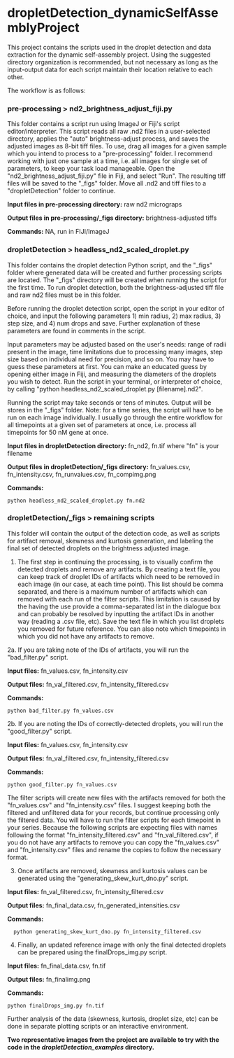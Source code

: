# dropletDetection_dynamicSelfAssemblyProject
This project contains the scripts used in the droplet detection and data extraction for the dynamic self-assembly project. Using the suggested directory organization is recommended, but not necessary as long as the input-output data for each script maintain their location relative to each other.

The workflow is as follows:

### pre-processing > nd2_brightness_adjust_fiji.py

This folder contains a script run using ImageJ or Fiji's script editor/interpreter. This script reads all raw .nd2 files in a user-selected directory, applies the "auto" brightness-adjust process, and saves the adjusted images as 8-bit tiff files. To use, drag all images for a given sample which you intend to process to a "pre-processing" folder. I recommend working with just one sample at a time, i.e. all images for single set of parameters, to keep your task load manageable. Open the "nd2_brightness_adjust_fiji.py" file in Fiji, and select "Run". The resulting tiff files will be saved to the "_figs" folder. Move all .nd2 and tiff files to a "dropletDetection" folder to continue.

**Input files in pre-processing directory:** raw nd2 micrograps

**Output files in pre-processing/_figs directory:** brightness-adjusted tiffs

**Commands:** NA, run in FIJI/ImageJ

### dropletDetection > headless_nd2_scaled_droplet.py

This folder contains the droplet detection Python script, and the "_figs" folder where generated data will be created and further processing scripts are located. The "_figs" directory will be created when running the script for the first time. To run droplet detection, both the brightness-adjusted tiff file and raw nd2 files must be in this folder. 

Before running the droplet detection script, open the script in your editor of choice, and input the following parameters 1) min radius, 2) max radius, 3) step size, and 4) num drops and save. Further explanation of these parameters are found in comments in the script. 

Input parameters may be adjusted based on the user's needs: range of radii present in the image, time limitations due to processing many images, step size based on individual need for precision, and so on. You may have to guess these parameters at first. You can make an educated guess by opening either image in Fiji, and measuring the diameters of the droplets you wish to detect. Run the script in your terminal, or interpreter of choice, by calling "python headless_nd2_scaled_droplet.py [filename].nd2". 

Running the script may take seconds or tens of minutes. Output will be stores in the "_figs" folder. Note: for a time series, the script will have to be run on each image individually. I usually go through the entire workflow for all timepoints at a given set of parameters at once, i.e. process all timepoints for 50 nM gene at once.

**Input files in dropletDetection directory:** fn_nd2, fn.tif where "fn" is your filename

**Output files in dropletDetection/_figs directory:** fn_values.csv, fn_intensity.csv, fn_runvalues.csv, fn_compimg.png 

**Commands:**

    python headless_nd2_scaled_droplet.py fn.nd2 

### dropletDetection/_figs > remaining scripts

This folder will contain the output of the detection code, as well as scripts for artifact removal, skewness and kurtosis generation, and labeling the final set of detected droplets on the brightness adjusted image. 
  
  1. The first step in continuing the processing, is to visually confirm the detected droplets and remove any artifacts. By creating a text file, you can keep track of droplet IDs of artifacts which need to be removed in each image (in our case, at each time point). This list should be comma separated, and there is a maximum number of artifacts which can removed with each run of the filter scripts. This limitation is caused by the having the use provide a comma-separated list in the dialogue box and can probably be resolved by inputting the artifact IDs in another way (reading a .csv file, etc). Save the text file in which you list droplets you removed for future reference. You can also note which timepoints in which you did not have any artifacts to remove.
  
  2a. If you are taking note of the IDs of artifacts, you will run the "bad_filter.py" script.
  
  **Input files:** fn_values.csv, fn_intensity.csv
    
  **Output files:** fn_val_filtered.csv, fn_intensity_filtered.csv
    
  **Commands:**
  
    python bad_filter.py fn_values.csv
  
  2b. If you are noting the IDs of correctly-detected droplets, you will run the "good_filter.py" script. 
    
  **Input files:** fn_values.csv, fn_intensity.csv
    
  **Output files:** fn_val_filtered.csv, fn_intensity_filtered.csv
    
  **Commands:** 
  
    python good_filter.py fn_values.csv 
  
The filter scripts will create new files with the artifacts removed for both the "fn_values.csv" and "fn_intensity.csv" files. I suggest keeping both the filtered and unfiltered data for your records, but continue processing only the filtered data. You will have to run the filter scripts for each timepoint in your series. Because the following scripts are expecting files with names following the format "fn_intensity_filtered.csv" and "fn_val_filtered.csv", if you do not have any artifacts to remove you can copy the "fn_values.csv" and "fn_intensity.csv" files and rename the copies to follow the necessary format. 
  
  3. Once artifacts are removed, skewness and kurtosis values can be generated using the "generating_skew_kurt_dno.py" script.
  
  **Input files:** fn_val_filtered.csv, fn_intensity_filtered.csv
    
  **Output files:** fn_final_data.csv, fn_generated_intensities.csv
    
  **Commands:** 
    
      python generating_skew_kurt_dno.py fn_intensity_filtered.csv
    
  4. Finally, an updated reference image with only the final detected droplets can be prepared using the finalDrops_img.py script.
  
  **Input files:** fn_final_data.csv, fn.tif
    
  **Output files:** fn_finalimg.png
    
  **Commands:** 
  
    python finalDrops_img.py fn.tif
    
Further analysis of the data (skewness, kurtosis, droplet size, etc)  can be done in separate plotting scripts or an interactive environment.

**Two representative images from the project are available to try with the code in the _dropletDetection_examples_ directory.**
